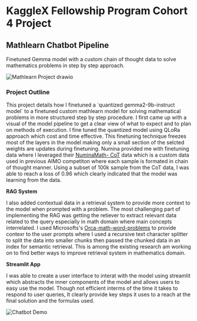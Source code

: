 # KaggleX Fellowship Program Cohort 4 Project

## Mathlearn Chatbot Pipeline
Finetuned Gemma model with a custom chain of thought data to solve mathematics problems in step by step approach.

![Mathlearn Project drawio](https://github.com/user-attachments/assets/745926e0-56c5-4403-a0d0-8d8cc37cd088)

### Project Outline
<p>This project details how I finetuned a `quantized gemma2-9b-instruct model` to a finetuned custom mathlearn model for solving mathematical problems in more structured step by step procedure. I first came up with a visual of the model pipeline to get a clear view of what to expect and to plan on methods of execution. I fine tuned the quantized model using QLoRa approach which cost and time effective. This finetuning technique freezes most of the layers in the model making only a small section of the selcted weights are updates during finetuning. Numina provided me with finetuning data where I leveraged their <a href='https://huggingface.co/datasets/AI-MO/NuminaMath-CoT'>NuminaMath- CoT<a/> data which is a custom data used in previous AIMO competiton where each sample is formated in chain of thought manner. Using a subset of 100k sample from the CoT data, I was able to reach a loss of 0.96 which clearly indicated that the model was learning from the data.</p>

<b> RAG System </b>
<p>
I also added contextual data in a retrieval system to provide more context to the model when prompted with a problem. The most challenging part of implementing the RAG was getting the retiever to extract relevant data related to the query especially in math domain where main concepts interrelated. 
I used Microsofts's <a href='https://huggingface.co/datasets/microsoft/orca-math-word-problems-200k'>Orca-math-word-problems<a/> to provide contexr to the user prompts where I used a recursive text character splitter to split the data into smaller chunks then passed the chunked data in an index for semantic retrieval. This is among the existing research am working on to find better ways to improve retrieval system in mathematics domain.
</p>

<b> Streamlit App</b>
<p>
I was able to create a user interface to interat with the model using streamlit which abstracts the inner components of the model and allows users to easy use the model. Though not efficient interms of the time it takes to respond to user queries, It clearly provide key steps it uses to a reach at the final solution and the formulas used. 
</p>

![Chatbot Demo](https://github.com/user-attachments/assets/3355d098-0cc9-4617-b858-81c3e9ffc7b0)

